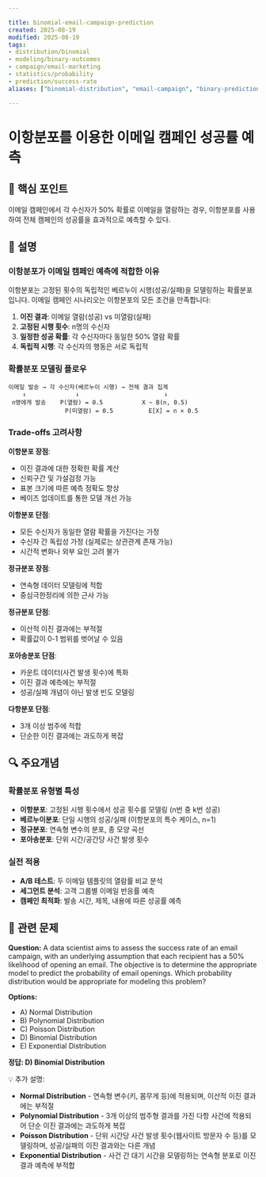 ```yaml
---

title: binomial-email-campaign-prediction
created: 2025-08-19
modified: 2025-08-19
tags:
- distribution/binomial
- modeling/binary-outcomes
- campaign/email-marketing
- statistics/probability
- prediction/success-rate
aliases: ["binomial-distribution", "email-campaign", "binary-prediction"]

---
```


# 이항분포를 이용한 이메일 캠페인 성공률 예측

## 🎯 핵심 포인트

이메일 캠페인에서 각 수신자가 50% 확률로 이메일을 열람하는 경우, 이항분포를 사용하여 전체 캠페인의 성공률을 효과적으로 예측할 수 있다.

## 📝 설명

### 이항분포가 이메일 캠페인 예측에 적합한 이유

이항분포는 고정된 횟수의 독립적인 베르누이 시행(성공/실패)을 모델링하는 확률분포입니다. 이메일 캠페인 시나리오는 이항분포의 모든 조건을 만족합니다:

1. **이진 결과**: 이메일 열람(성공) vs 미열람(실패)
2. **고정된 시행 횟수**: n명의 수신자
3. **일정한 성공 확률**: 각 수신자마다 동일한 50% 열람 확률
4. **독립적 시행**: 각 수신자의 행동은 서로 독립적

### 확률분포 모델링 플로우

```
이메일 발송 → 각 수신자(베르누이 시행) → 전체 결과 집계
    ↓              ↓                        ↓
 n명에게 발송    P(열람) = 0.5           X ~ B(n, 0.5)
                P(미열람) = 0.5          E[X] = n × 0.5
```

### Trade-offs 고려사항

**이항분포 장점**:
- 이진 결과에 대한 정확한 확률 계산
- 신뢰구간 및 가설검정 가능
- 표본 크기에 따른 예측 정확도 향상
- 베이즈 업데이트를 통한 모델 개선 가능

**이항분포 단점**:
- 모든 수신자가 동일한 열람 확률을 가진다는 가정
- 수신자 간 독립성 가정 (실제로는 상관관계 존재 가능)
- 시간적 변화나 외부 요인 고려 불가

**정규분포 장점**:
- 연속형 데이터 모델링에 적합
- 중심극한정리에 의한 근사 가능

**정규분포 단점**:
- 이산적 이진 결과에는 부적절
- 확률값이 0-1 범위를 벗어날 수 있음

**포아송분포 단점**:
- 카운트 데이터(사건 발생 횟수)에 특화
- 이진 결과 예측에는 부적절
- 성공/실패 개념이 아닌 발생 빈도 모델링

**다항분포 단점**:
- 3개 이상 범주에 적합
- 단순한 이진 결과에는 과도하게 복잡

## 🔍 주요개념

### 확률분포 유형별 특성

- **이항분포**: 고정된 시행 횟수에서 성공 횟수를 모델링 (n번 중 k번 성공)
- **베르누이분포**: 단일 시행의 성공/실패 (이항분포의 특수 케이스, n=1)
- **정규분포**: 연속형 변수의 분포, 종 모양 곡선
- **포아송분포**: 단위 시간/공간당 사건 발생 횟수

### 실전 적용

- **A/B 테스트**: 두 이메일 템플릿의 열람률 비교 분석
- **세그먼트 분석**: 고객 그룹별 이메일 반응률 예측
- **캠페인 최적화**: 발송 시간, 제목, 내용에 따른 성공률 예측

## 📝 관련 문제

**Question:** A data scientist aims to assess the success rate of an email campaign, with an underlying assumption that each recipient has a 50% likelihood of opening an email. The objective is to determine the appropriate model to predict the probability of email openings. Which probability distribution would be appropriate for modeling this problem?

**Options:**

- A) Normal Distribution
- B) Polynomial Distribution  
- C) Poisson Distribution
- D) Binomial Distribution
- E) Exponential Distribution

**정답: D) Binomial Distribution**

💡 추가 설명:

- **Normal Distribution** - 연속형 변수(키, 몸무게 등)에 적용되며, 이산적 이진 결과에는 부적절
- **Polynomial Distribution** - 3개 이상의 범주형 결과를 가진 다항 사건에 적용되어 단순 이진 결과에는 과도하게 복잡
- **Poisson Distribution** - 단위 시간당 사건 발생 횟수(웹사이트 방문자 수 등)를 모델링하며, 성공/실패의 이진 결과와는 다른 개념
- **Exponential Distribution** - 사건 간 대기 시간을 모델링하는 연속형 분포로 이진 결과 예측에 부적합